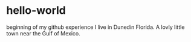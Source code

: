 # hello-world
beginning of my github experience
I live in Dunedin Florida. A lovly little town near the Gulf of Mexico.
